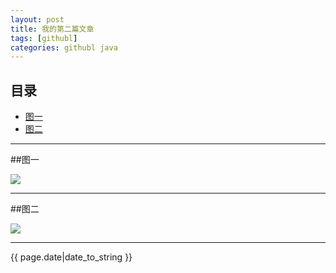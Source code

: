 ```yaml
---
layout: post
title: 我的第二篇文章
tags: [githubl]
categories: githubl java
---
```


## 目录
+ [图一](#partI)
+ [图二](#partII)

----------------------------------

##图一 <p id="partI"></p>
![]({{site.baseurl}}/images/img1.jpg)

----------------------------------

##图二 <p id="partII"></p>
![]({{site.baseurl}}/images/img2.jpg)

----------------------------------

{{ page.date|date_to_string }}